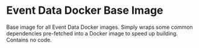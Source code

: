 # Event Data Docker Base Image

Base image for all Event Data Docker images. Simply wraps some common dependencies pre-fetched into a Docker image to speed up building. Contains no code.
